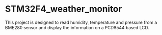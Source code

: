 # STM32F4_weather_monitor
This project is designed to read humidity, temperature and pressure from a BME280 sensor and display the information on a PCD8544 based LCD.
